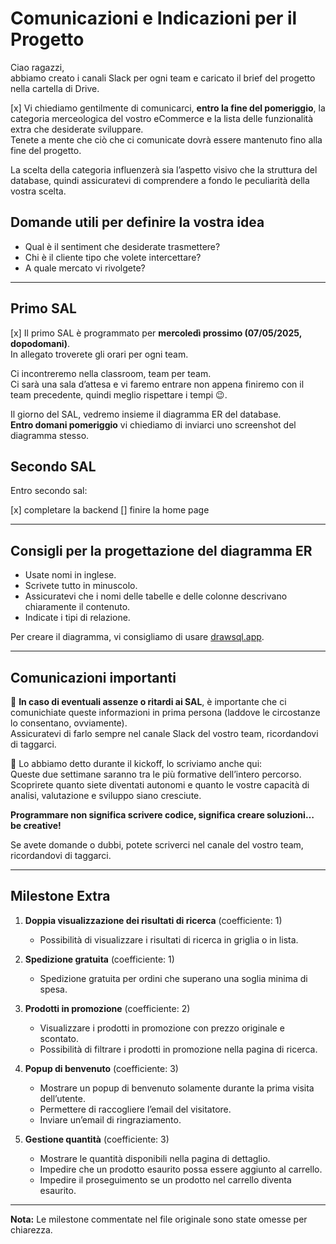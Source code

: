 # Comunicazioni e Indicazioni per il Progetto

Ciao ragazzi,  
abbiamo creato i canali Slack per ogni team e caricato il brief del progetto nella cartella di Drive.  

[x] Vi chiediamo gentilmente di comunicarci, **entro la fine del pomeriggio**, la categoria merceologica del vostro eCommerce e la lista delle funzionalità extra che desiderate sviluppare.  
Tenete a mente che ciò che ci comunicate dovrà essere mantenuto fino alla fine del progetto.  

La scelta della categoria influenzerà sia l’aspetto visivo che la struttura del database, quindi assicuratevi di comprendere a fondo le peculiarità della vostra scelta.  

## Domande utili per definire la vostra idea

- Qual è il sentiment che desiderate trasmettere?
- Chi è il cliente tipo che volete intercettare?  
- A quale mercato vi rivolgete?  

---

## Primo SAL

[x] Il primo SAL è programmato per **mercoledì prossimo (07/05/2025, dopodomani)**.  
In allegato troverete gli orari per ogni team.  

Ci incontreremo nella classroom, team per team.  
Ci sarà una sala d’attesa e vi faremo entrare non appena finiremo con il team precedente, quindi meglio rispettare i tempi 😉.  

Il giorno del SAL, vedremo insieme il diagramma ER del database.  
**Entro domani pomeriggio** vi chiediamo di inviarci uno screenshot del diagramma stesso.

## Secondo SAL

Entro secondo sal:

[x] completare la backend
[] finire la home page

---

## Consigli per la progettazione del diagramma ER

- Usate nomi in inglese.  
- Scrivete tutto in minuscolo.  
- Assicuratevi che i nomi delle tabelle e delle colonne descrivano chiaramente il contenuto.  
- Indicate i tipi di relazione.  

Per creare il diagramma, vi consigliamo di usare [drawsql.app](https://drawsql.app).  

---

## Comunicazioni importanti

📢 **In caso di eventuali assenze o ritardi ai SAL**, è importante che ci comunichiate queste informazioni in prima persona (laddove le circostanze lo consentano, ovviamente).  
Assicuratevi di farlo sempre nel canale Slack del vostro team, ricordandovi di taggarci.  

🚀 Lo abbiamo detto durante il kickoff, lo scriviamo anche qui:  
Queste due settimane saranno tra le più formative dell’intero percorso.  
Scoprirete quanto siete diventati autonomi e quanto le vostre capacità di analisi, valutazione e sviluppo siano cresciute.  

**Programmare non significa scrivere codice, significa creare soluzioni… be creative!**  

Se avete domande o dubbi, potete scriverci nel canale del vostro team, ricordandovi di taggarci.  

---

## Milestone Extra

1. **Doppia visualizzazione dei risultati di ricerca** (coefficiente: 1)  
    - Possibilità di visualizzare i risultati di ricerca in griglia o in lista.  

2. **Spedizione gratuita** (coefficiente: 1)  
    - Spedizione gratuita per ordini che superano una soglia minima di spesa.  

3. **Prodotti in promozione** (coefficiente: 2)  
    - Visualizzare i prodotti in promozione con prezzo originale e scontato.  
    - Possibilità di filtrare i prodotti in promozione nella pagina di ricerca.  

4. **Popup di benvenuto** (coefficiente: 3)  
    - Mostrare un popup di benvenuto solamente durante la prima visita dell’utente.  
    - Permettere di raccogliere l’email del visitatore.  
    - Inviare un’email di ringraziamento.  

5. **Gestione quantità** (coefficiente: 3)  
    - Mostrare le quantità disponibili nella pagina di dettaglio.  
    - Impedire che un prodotto esaurito possa essere aggiunto al carrello.  
    - Impedire il proseguimento se un prodotto nel carrello diventa esaurito.  

---

**Nota:** Le milestone commentate nel file originale sono state omesse per chiarezza.  
